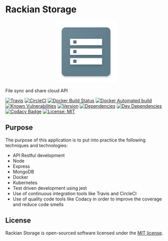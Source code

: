 # Rackian Storage

<p align="center">
  <img src="./logo.png">
</p>

File sync and share cloud API

[![Travis](https://img.shields.io/travis/ivandelabeldad/rackian-storage.svg?style=flat-square)](https://travis-ci.org/ivandelabeldad/rackian-storage)
[![CircleCI](https://img.shields.io/circleci/project/github/ivandelabeldad/rackian-storage.svg?style=flat-square)](https://circleci.com/gh/ivandelabeldad/rackian-storage)
[![Docker Build Status](https://img.shields.io/docker/build/ivandelabeldad/travis-cli.svg?style=flat-square)](https://hub.docker.com/r/ivandelabeldad/rackian-storage/)
[![Docker Automated build](https://img.shields.io/docker/automated/ivandelabeldad/rackian-storage.svg?style=flat-square)](https://hub.docker.com/r/ivandelabeldad/rackian-storage/)
[![Known Vulnerabilities](https://snyk.io/test/github/ivandelabeldad/rackian-storage/badge.svg?targetFile=package.json&style=flat-square)](https://snyk.io/test/github/ivandelabeldad/rackian-storage?targetFile=package.json)
[![Version](https://img.shields.io/badge/version-0.0.1-orange.svg?style=flat-square)](https://github.com/ivandelabeldad/rackian-storage)
[![Dependencies](https://img.shields.io/david/ivandelabeldad/rackian-storage.svg?style=flat-square)](https://david-dm.org/ivandelabeldad/rackian-storage)
[![Dev Dependencies](https://img.shields.io/david/dev/ivandelabeldad/rackian-storage.svg?style=flat-square)](https://david-dm.org/ivandelabeldad/rackian-storage?type=dev)
[![Codacy Badge](https://img.shields.io/codacy/coverage/26603995a736487896f5ea623d098e47.svg?style=flat-square)](https://www.codacy.com/app/ivandelabeldad/rackian-storage?utm_source=github.com&utm_medium=referral&utm_content=ivandelabeldad/rackian-storage&utm_campaign=Badge_Coverage)
[![License: MIT](https://img.shields.io/badge/license-MIT-yellow.svg?style=flat-square)](https://github.com/ivandelabeldad/rackian-storage/blob/master/LICENSE)


## Purpose

The purpose of this application is to put into practice the following techniques and technologies:
* API Restful development
* Node
* Express
* MongoDB
* Docker
* Kubernetes
* Test driven development using jest
* Use of continuous integration tools like Travis and CircleCI
* Use of quality code tools like Codacy in order to improve the coverage and reduce code smells

## License

Rackian Storage is open-sourced software licensed under
the [MIT license](https://github.com/ivandelabeldad/rackian-storage/blob/master/LICENSE).
